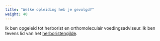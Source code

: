 ```yaml
---
title: "Welke opleiding heb je gevolgd?"
weight: 40
---
```

Ik ben opgeleid tot herborist en orthomoleculair voedingsadviseur. Ik ben tevens lid van het [herboristengilde](https://herboristengilde.nl)</a>.